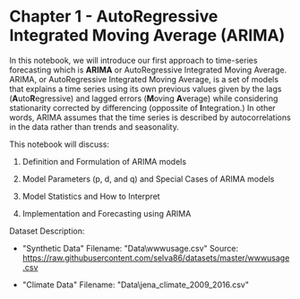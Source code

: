 # Chapter 1 - AutoRegressive Integrated Moving Average (ARIMA)

In this notebook, we will introduce our first approach to time-series forecasting which is **ARIMA** or AutoRegressive Integrated Moving Average. ARIMA, or AutoRegressive Integrated Moving Average, is a set of models that explains a time series using its own previous values given by the lags (**A**uto**R**egressive) and lagged errors (**M**oving **A**verage) while considering stationarity corrected by differencing (oppossite of **I**ntegration.) In other words, ARIMA assumes that the time series is described by autocorrelations in the data rather than trends and seasonality.

This notebook will discuss:

1. Definition and Formulation of ARIMA models

2. Model Parameters (p, d, and q) and Special Cases of ARIMA models

3. Model Statistics and How to Interpret

4. Implementation and Forecasting using ARIMA

Dataset Description:

- "Synthetic Data"
Filename: "Data\wwwusage.csv"
Source: https://raw.githubusercontent.com/selva86/datasets/master/wwwusage.csv

- "Climate Data"
Filename: "Data\jena_climate_2009_2016.csv"